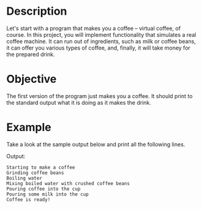 # Description

Let's start with a program that makes you a coffee – virtual coffee, of course. In this project, you will implement functionality that simulates a real coffee machine. It can run out of ingredients, such as milk or coffee beans, it can offer you various types of coffee, and, finally, it will take money for the prepared drink.
# Objective

The first version of the program just makes you a coffee. It should print to the standard output what it is doing as it makes the drink.
# Example

Take a look at the sample output below and print all the following lines.

Output:

    Starting to make a coffee
    Grinding coffee beans
    Boiling water
    Mixing boiled water with crushed coffee beans
    Pouring coffee into the cup
    Pouring some milk into the cup
    Coffee is ready!
